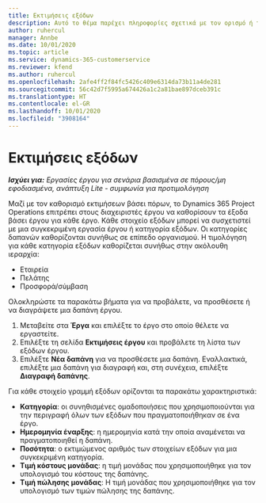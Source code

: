 ```yaml
---
title: Εκτιμήσεις εξόδων
description: Αυτό το θέμα παρέχει πληροφορίες σχετικά με τον ορισμό ή τον υπολογισμό των εξόδων βάσει έργου.
author: ruhercul
manager: Annbe
ms.date: 10/01/2020
ms.topic: article
ms.service: dynamics-365-customerservice
ms.reviewer: kfend
ms.author: ruhercul
ms.openlocfilehash: 2afe4ff2f84fc5426c409e6314da73b11a4de281
ms.sourcegitcommit: 56c42d7f5995a674426a1c2a81bae897dceb391c
ms.translationtype: HT
ms.contentlocale: el-GR
ms.lasthandoff: 10/01/2020
ms.locfileid: "3908164"
---
```

# <a name="expense-estimates"></a>Εκτιμήσεις εξόδων
_**Ισχύει για:** Εργασίες έργου για σενάρια βασισμένα σε πόρους/μη εφοδιασμένα, ανάπτυξη Lite - συμφωνία για προτιμολόγηση_

Μαζί με τον καθορισμό εκτιμήσεων βάσει πόρων, το Dynamics 365 Project Operations επιτρέπει στους διαχειριστές έργου να καθορίσουν τα έξοδα βάσει έργου για κάθε έργο. Κάθε στοιχείο εξόδων μπορεί να συσχετιστεί με μια συγκεκριμένη εργασία έργου ή κατηγορία εξόδων. Οι κατηγορίες δαπανών καθορίζονται συνήθως σε επίπεδο οργανισμού. Η τιμολόγηση για κάθε κατηγορία εξόδων καθορίζεται συνήθως στην ακόλουθη ιεραρχία:

- Εταιρεία
- Πελάτης
- Προσφορά/σύμβαση

Ολοκληρώστε τα παρακάτω βήματα για να προβάλετε, να προσθέσετε ή να διαγράψετε μια δαπάνη έργου.

1. Μεταβείτε στα **Έργα** και επιλέξτε το έργο στο οποίο θέλετε να εργαστείτε.
2. Επιλέξτε τη σελίδα **Εκτιμήσεις έργου** και προβάλετε τη λίστα των εξόδων έργου.
3. Επιλέξτε **Νέα δαπάνη** για να προσθέσετε μια δαπάνη. Εναλλακτικά, επιλέξτε μια δαπάνη για διαγραφή και, στη συνέχεια, επιλέξτε **Διαγραφή δαπάνης**.

Για κάθε στοιχείο γραμμή εξόδων ορίζονται τα παρακάτω χαρακτηριστικά:

- **Κατηγορία**: οι συνηθισμένες ομαδοποιήσεις που χρησιμοποιούνται για την περιγραφή όλων των εξόδων που πραγματοποιήθηκαν σε ένα έργο.
- **Ημερομηνία έναρξης**: η ημερομηνία κατά την οποία αναμένεται να πραγματοποιηθεί η δαπάνη.
- **Ποσότητα**: ο εκτιμώμενος αριθμός των στοιχείων εξόδων για μια συγκεκριμένη κατηγορία.
- **Τιμή κόστους μονάδας**: η τιμή μονάδας που χρησιμοποιήθηκε για τον υπολογισμό του κόστους της δαπάνης.
- **Τιμή πώλησης μονάδας**: Η τιμή μονάδας που χρησιμοποιήθηκε για τον υπολογισμό των τιμών πώλησης της δαπάνης.

